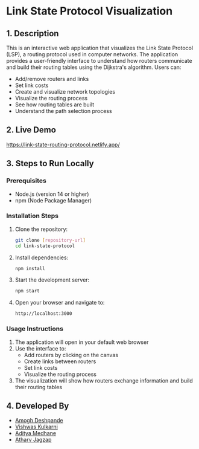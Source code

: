 # Link State Protocol Visualization

## 1. Description
This is an interactive web application that visualizes the Link State Protocol (LSP), a routing protocol used in computer networks. The application provides a user-friendly interface to understand how routers communicate and build their routing tables using the Dijkstra's algorithm. Users can:


- Add/remove routers and links
- Set link costs
- Create and visualize network topologies
- Visualize the routing process
- See how routing tables are built
- Understand the path selection process

## 2. Live Demo
https://link-state-routing-protocol.netlify.app/

## 3. Steps to Run Locally

### Prerequisites
- Node.js (version 14 or higher)
- npm (Node Package Manager)

### Installation Steps
1. Clone the repository:
   ```bash
   git clone [repository-url]
   cd link-state-protocol
   ```

2. Install dependencies:
   ```bash
   npm install
   ```

3. Start the development server:
   ```bash
   npm start
   ```

4. Open your browser and navigate to:
   ```
   http://localhost:3000
   ```

### Usage Instructions
1. The application will open in your default web browser
2. Use the interface to:
   - Add routers by clicking on the canvas
   - Create links between routers
   - Set link costs
   - Visualize the routing process
3. The visualization will show how routers exchange information and build their routing tables

## 4. Developed By
- [Amogh Deshpande](https://github.com/Amogh050)
- [Vishwas Kulkarni](https://github.com/vishwasvk35)
- [Aditya Medhane](https://github.com/flash1729)
- [Atharv Jagzap](https://github.com/ajax-39)
